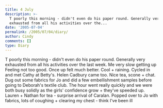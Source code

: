 ```yaml
---
title: 4 July
description: >-
  T poorly this morning - didn't even do his paper round. Generally very
  exhausted from all his activities over the...
date: '2005-07-04'
permalink: /2005/07/04/diary/
author: Cindy
comments: []
type: Diary
---
```


T poorly this morning - didn't even do his paper round. Generally very exhausted from all his activities over the last week. Me very slow getting up Feeling not too good. Once up felt much better. Cool + raining. Cycled in and met Cathy at Betty's. Helen Cadbury came too. Nice tea, scone + chat. Dug out some fabrics for Jo and did a few embellishment samples before going to Deborah's textile club. The hour went really quickly and we were both busy solidly as the girls' confidence grow + they've speeded up. Lauren + Nathan for tea - surprise arrival of Caralan. Popped over to Jo with fabrics, lots of coughing + clearing my chest - think I've been ill
